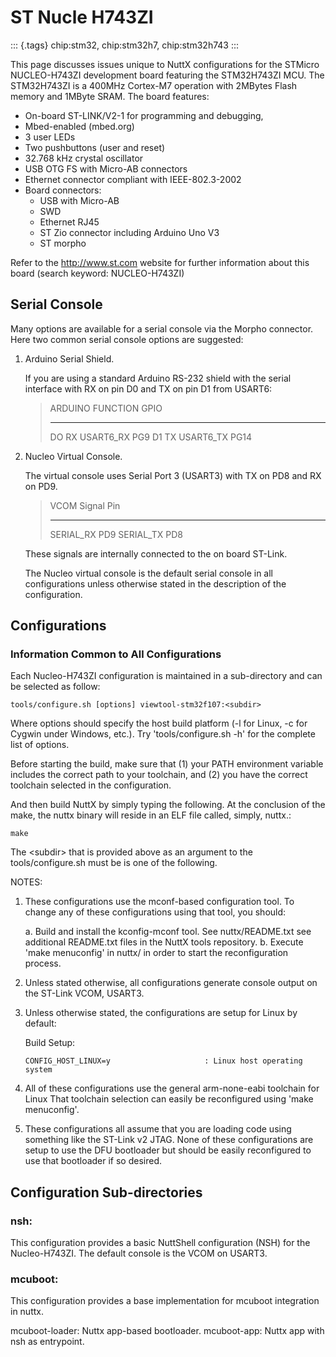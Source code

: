 ST Nucle H743ZI
===============

::: {.tags}
chip:stm32, chip:stm32h7, chip:stm32h743
:::

This page discusses issues unique to NuttX configurations for the
STMicro NUCLEO-H743ZI development board featuring the STM32H743ZI MCU.
The STM32H743ZI is a 400MHz Cortex-M7 operation with 2MBytes Flash
memory and 1MByte SRAM. The board features:

-   On-board ST-LINK/V2-1 for programming and debugging,
-   Mbed-enabled (mbed.org)
-   3 user LEDs
-   Two pushbuttons (user and reset)
-   32.768 kHz crystal oscillator
-   USB OTG FS with Micro-AB connectors
-   Ethernet connector compliant with IEEE-802.3-2002
-   Board connectors:
    -   USB with Micro-AB
    -   SWD
    -   Ethernet RJ45
    -   ST Zio connector including Arduino Uno V3
    -   ST morpho

Refer to the <http://www.st.com> website for further information about
this board (search keyword: NUCLEO-H743ZI)

Serial Console
--------------

Many options are available for a serial console via the Morpho
connector. Here two common serial console options are suggested:

1.  Arduino Serial Shield.

    If you are using a standard Arduino RS-232 shield with the serial
    interface with RX on pin D0 and TX on pin D1 from USART6:

    >   ARDUINO   FUNCTION     GPIO
    >   --------- ------------ ------
    >   DO RX     USART6\_RX   PG9
    >   D1 TX     USART6\_TX   PG14

2.  Nucleo Virtual Console.

    The virtual console uses Serial Port 3 (USART3) with TX on PD8 and
    RX on PD9.

    >   VCOM Signal   Pin
    >   ------------- -----
    >   SERIAL\_RX    PD9
    >   SERIAL\_TX    PD8

    These signals are internally connected to the on board ST-Link.

    The Nucleo virtual console is the default serial console in all
    configurations unless otherwise stated in the description of the
    configuration.

Configurations
--------------

### Information Common to All Configurations

Each Nucleo-H743ZI configuration is maintained in a sub-directory and
can be selected as follow:

    tools/configure.sh [options] viewtool-stm32f107:<subdir>

Where options should specify the host build platform (-l for Linux, -c
for Cygwin under Windows, etc.). Try \'tools/configure.sh -h\' for the
complete list of options.

Before starting the build, make sure that (1) your PATH environment
variable includes the correct path to your toolchain, and (2) you have
the correct toolchain selected in the configuration.

And then build NuttX by simply typing the following. At the conclusion
of the make, the nuttx binary will reside in an ELF file called, simply,
nuttx.:

    make

The \<subdir\> that is provided above as an argument to the
tools/configure.sh must be is one of the following.

NOTES:

1.  These configurations use the mconf-based configuration tool. To
    change any of these configurations using that tool, you should:

    a.  Build and install the kconfig-mconf tool. See nuttx/README.txt
        see additional README.txt files in the NuttX tools repository.
    b.  Execute \'make menuconfig\' in nuttx/ in order to start the
        reconfiguration process.

2.  Unless stated otherwise, all configurations generate console output
    on the ST-Link VCOM, USART3.

3.  Unless otherwise stated, the configurations are setup for Linux by
    default:

    Build Setup:

        CONFIG_HOST_LINUX=y                     : Linux host operating system

4.  All of these configurations use the general arm-none-eabi toolchain
    for Linux That toolchain selection can easily be reconfigured using
    \'make menuconfig\'.

5.  These configurations all assume that you are loading code using
    something like the ST-Link v2 JTAG. None of these configurations are
    setup to use the DFU bootloader but should be easily reconfigured to
    use that bootloader if so desired.

Configuration Sub-directories
-----------------------------

### nsh:

This configuration provides a basic NuttShell configuration (NSH) for
the Nucleo-H743ZI. The default console is the VCOM on USART3.

### mcuboot:

This configuration provides a base implementation for mcuboot
integration in nuttx.

mcuboot-loader: Nuttx app-based bootloader. mcuboot-app: Nuttx app with
nsh as entrypoint.
